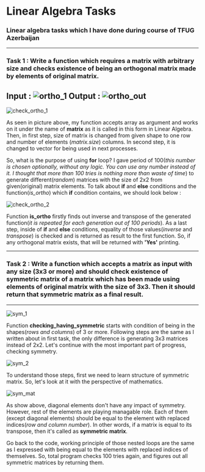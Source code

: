 # Linear Algebra Tasks
### Linear algebra tasks which I have done during course of TFUG Azerbaijan
---
### Task 1 : Write a function which requires a matrix with arbitrary size and checks existence of being an orthogonal matrix made by elements of original matrix.
Input :
![ortho_1](https://user-images.githubusercontent.com/113797630/190878525-73a1086d-76a1-41e5-aaac-83d721c89f1e.png)
Output : 
![ortho_out](https://user-images.githubusercontent.com/113797630/190878568-5222cf24-f04c-4fc7-9d86-1f4af7a462e9.png)
---
![check_ortho_1](https://user-images.githubusercontent.com/113797630/190877626-abb0d35c-4ad6-4196-8bda-55c83b1b8ba7.png)

As seen in picture above, my function accepts array as argument and works on it under the name of **matrix** as it is called in this form in Linear Algebra. Then, in first step, size of matrix is changed from given shape to one row and number of elements (_matrix.size_) columns. In second step, it is changed to vector for being used in next processes.

So, what is the purpose of using **for** loop? I gave period of 100(_this number is chosen optionally, without any logic. You can use any number instead of it. I thought that more than 100 tries is nothing more than waste of time_) to generate different(_random_) matrices with the size of 2x2 from given(original) matrix elements. To talk about **if** and **else** conditions and the function(_is_ortho_) which **if** condition contains, we should look below :

![check_ortho_2](https://user-images.githubusercontent.com/113797630/190877842-3cfaaa1b-3340-478f-9c19-96e68332ee6f.png)

Function **is_ortho** firstly finds out inverse and transpose of the generated function(_it is repeated for each generation out of 100 periods_). As a last step, inside of **if** and **else** conditions, equality of those values(_inverse_ and _transpose_) is checked and is returned as result to the first function. So, if any orthogonal matrix exists, that will be returned with __'Yes'__ printing.

---
### Task  2 : Write a function which accepts a matrix as input with any size (3x3 or more) and should check existence of symmetric matrix of a matrix which has been made using elements of original matrix with the size of 3x3. Then it should return that symmetric matrix as a final result.
---
![sym_1](https://user-images.githubusercontent.com/113797630/190878613-30e11ae2-3bce-45bc-a751-c321ff3a2267.png)

Function **checking_having_symmetric** starts with condition of being in the shapes(_rows and columns_) of 3 or more. Following steps are the same as I written about in first task, the only difference is generating 3x3 matrices instead of 2x2. Let's continue with the most important part of progress, checking symmetry.

![sym_2](https://user-images.githubusercontent.com/113797630/190878870-ebf04074-f401-4454-8041-d9f05ece03c8.png)

To understand those steps, first we need to learn structure of symmetric matrix. So, let's look at it with the perspective of mathematics.

![sym_mat](https://user-images.githubusercontent.com/113797630/190878937-6a30ad7e-f021-4c4a-8c97-e4c55b8305eb.png)

As show above, diagonal elements don't have any impact of symmetry. However, rest of the elements are playing managable role. Each of them (except diagonal elements) should be equal to the element with replaced indices(_row and column number_). In other words, if a matrix is equal to its transpose, then it's called as **symmetric matrix**.

Go back to the code, working principle of those nested loops are the same as I expressed with being equal to the elements with replaced indices of themselves. So, total program checks 100 tries again, and figures out all symmetric matrices by returning them.
